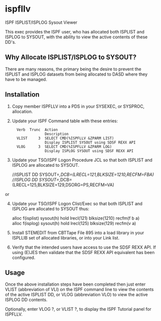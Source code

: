 # ispfllv
ISPF ISPLIST/ISPLOG Sysout Viewer                                            
                                                                             
This exec provides the ISPF user, who has allocated both ISPLIST and ISPLOG to SYSOUT, with the ability to view the active contents of these DD's.       
                                                                             
Why Allocate ISPLIST/ISPLOG to SYSOUT?                                       
--------------------------------------                                       
                                                                             
There are many reasons, the primary being the desire to prevent the ISPLIST and ISPLOG datasets from being allocated to DASD where they have to be managed.           

Installation                                                                    
------------                                                                    
                                                                                
 1. Copy member ISPFLLV into a PDS in your SYSEXEC, or SYSPROC, allocation.     
                                                                                
 2. Update your ISPF Command table with these entries:                          
                                                                                
          Verb  Trunc  Action                                                   
                       Description                                              
          VLIST     3  SELECT CMD(%ISPFLLV &ZPARM LIST)                         
                       Display ISPLIST SYSOUT using SDSF REXX API               
          VLOG      3  SELECT CMD(%ISPFLLV &ZPARM LOG)                          
                       Display ISPLOG SYSOUT using SDSF REXX API                
                                                                                
 3. Update your TSO/ISPF Logon Procedure JCL so that both ISPLIST and ISPLOG are allocated to SYSOUT.                                                    
                                                                                
    //ISPLIST  DD SYSOUT=*,DCB=(LRECL=121,BLKSIZE=1210,RECFM=FBA)               
    //ISPLOG   DD SYSOUT=*,DCB=(LRECL=125,BLKSIZE=129,DSORG=PS,RECFM=VA)        
                                                                                
or                                                                              
                                                                           
 4. Update your TSO/ISPF Logon Clist/Exec so that both ISPLIST and ISPLOG are allocated to SYSOUT thus:                                          
                                                                           
    alloc f(isplist) sysout(h) hold lrecl(121) blksize(1210) recfm(f b a)  
    alloc f(isplog)  sysout(h) hold lrecl(125) blksize(129) recfm(v a)     
                                                                           
 5. Install STEMEDIT from CBTTape File 895 into a load library in your ISPLLIB set of allocated libraries, or into your Link list.            
                                                                           
 6. Verify that the intended users have access to use the SDSF REXX API. If using (E)JES then validate that the SDSF REXX API equivalent has been configured.                                                       
                                                                           
Usage                                                                      
-----                                                                      
                                                                           
Once the above installation steps have been completed then just enter VLIST (abbreviation of VLI) on the ISPF command line to view the contents of the active ISPLIST DD, or VLOG (abbreviation VLO) to view the active ISPLOG DD contents.                                                        
                                                                        
Optionally, enter VLOG ?, or VLIST ?, to display the ISPF Tutorial panel for ISPFLLV.                                                            
